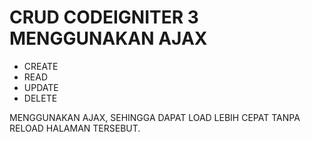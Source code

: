 # CRUD CODEIGNITER 3 MENGGUNAKAN AJAX
- CREATE
- READ
- UPDATE
- DELETE

MENGGUNAKAN AJAX, SEHINGGA DAPAT LOAD LEBIH CEPAT TANPA RELOAD HALAMAN TERSEBUT.
